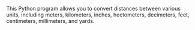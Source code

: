 This Python program allows you to convert distances between various units, including meters, kilometers, inches, hectometers, decimeters, feet, centimeters, millimeters, and yards.
